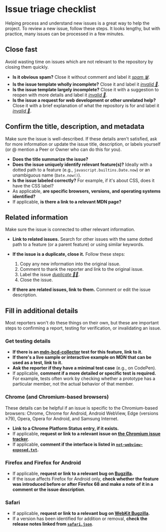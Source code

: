 # Issue triage checklist

Helping process and understand new issues is a great way to help the project. To review a new issue, follow these steps. It looks lengthy, but with practice, many issues can be processed in a few minutes.

## Close fast

Avoid wasting time on issues which are not relevant to the repository by closing them quickly.

- **Is it obvious spam?** Close it without comment and label it [_spam :wastebasket:_](https://github.com/mdn/browser-compat-data/labels/spam%20%3Awastebasket%3A).
- **Is the issue template wholly incomplete?** Close it and label it [_invalid :no_entry_sign:_](https://github.com/mdn/browser-compat-data/labels/invalid%20%3Ano_entry_sign%3A).
- **Is the issue template largely incomplete?** Close it with a suggestion to reopen with more details and label it [_invalid :no_entry_sign:_](https://github.com/mdn/browser-compat-data/labels/invalid%20%3Ano_entry_sign%3A).
- **Is the issue a request for web development or other unrelated help?** Close it with a brief explanation of what the repository is for and label it [_invalid :no_entry_sign:_](https://github.com/mdn/browser-compat-data/labels/invalid%20%3Ano_entry_sign%3A).

## Confirm the title, description, and metadata

Make sure the issue is well-described. If these details aren't satisfied, ask for more information or update the issue title, description, or labels yourself (or @ mention a Peer or Owner who can do this for you).

- **Does the title summarize the issue?**
- **Does the issue uniquely identify relevant feature(s)?** Ideally with a dotted path to a feature (e.g., `javascript.builtins.Date.now`) or an unambiguous name (`Date.now()`).
- **Is the issue labeled correctly?** For example, if it's about CSS, does it have the CSS label?
- As applicable, **are specific browsers, versions, and operating systems identified?**
- If applicable, **is there a link to a relevant MDN page?**

## Related information

Make sure the issue is connected to other relevant information.

- **Link to related issues.** Search for other issues with the same dotted path to a feature (or a parent feature) or using similar keywords.
- **If the issue is a duplicate, close it.** Follow these steps:

  1. Copy any new information into the original issue.
  2. Comment to thank the reporter and link to the original issue.
  3. Label the issue [_duplicate :dancing_women:_](https://github.com/mdn/browser-compat-data/labels/duplicate%20%3Adancing_women%3A).
  4. Close the issue.

- **If there are related issues, link to them.** Comment or edit the issue description.

## Fill in additional details

Most reporters won't do these things on their own, but these are important steps to confirming a report, testing for verification, or invalidating an issue.

### Get testing details

- **If there is an [mdn-bcd-collector](https://mdn-bcd-collector.appspot.com/) test for this feature, link to it.**
- **If there's a live sample or interactive example on MDN that can be used as a test, link to it.**
- **Ask the reporter if they have a minimal test case** (e.g., on CodePen).
- If applicable, **comment if a more detailed or specific test is required.** For example, tests often work by checking whether a prototype has a particular member, not the actual behavior of that member.

### Chrome (and Chromium-based browsers)

These details can be helpful if an issue is specific to the Chromium-based browsers: Chrome, Chrome for Android, Android WebView, Edge (versions ≥79), Opera, Opera for Android, and Samsung Internet.

- **Link to a Chrome Platform Status entry, if it exists.**
- If applicable, **request or link to a relevant issue on [the Chromium issue tracker](https://bugs.chromium.org/p/chromium/issues/list)**.
- If applicable, **comment if the interface is listed in [`not-webview-exposed.txt`](https://source.chromium.org/chromium/chromium/src/+/master:android_webview/tools/system_webview_shell/test/data/webexposed/not-webview-exposed.txt).**

### Firefox and Firefox for Android

- If applicable, **request or link to a relevant bug on [Bugzilla](http://bugzilla.mozilla.org/).**
- If the issue affects Firefox for Android only, **check whether the feature was introduced before or after Firefox 68 and make a note of it in a comment or the issue description**.

### Safari

- If applicable, **request or link to a relevant bug on [WebKit Bugzilla](https://bugs.webkit.org/).**
- If a version has been identified for addition or removal, **check the release notes linked from [`safari.json`](https://github.com/mdn/browser-compat-data/blob/main/browsers/safari.json)**.
